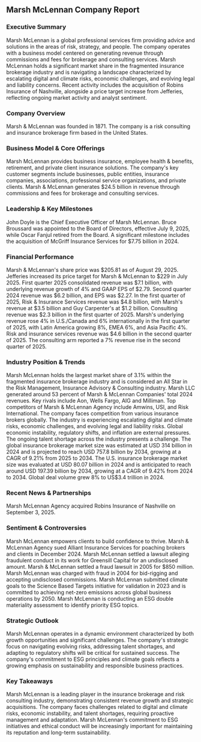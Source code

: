 ## Marsh McLennan Company Report

### Executive Summary

Marsh McLennan is a global professional services firm providing advice and solutions in the areas of risk, strategy, and people. The company operates with a business model centered on generating revenue through commissions and fees for brokerage and consulting services. Marsh McLennan holds a significant market share in the fragmented insurance brokerage industry and is navigating a landscape characterized by escalating digital and climate risks, economic challenges, and evolving legal and liability concerns. Recent activity includes the acquisition of Robins Insurance of Nashville, alongside a price target increase from Jefferies, reflecting ongoing market activity and analyst sentiment.

### Company Overview

Marsh & McLennan was founded in 1871. The company is a risk consulting and insurance brokerage firm based in the United States.

### Business Model & Core Offerings

Marsh McLennan provides business insurance, employee health & benefits, retirement, and private client insurance solutions. The company's key customer segments include businesses, public entities, insurance companies, associations, professional service organizations, and private clients. Marsh & McLennan generates $24.5 billion in revenue through commissions and fees for brokerage and consulting services.

### Leadership & Key Milestones

John Doyle is the Chief Executive Officer of Marsh McLennan. Bruce Broussard was appointed to the Board of Directors, effective July 9, 2025, while Oscar Fanjul retired from the Board. A significant milestone includes the acquisition of McGriff Insurance Services for $7.75 billion in 2024.

### Financial Performance

Marsh & McLennan's share price was $205.81 as of August 29, 2025. Jefferies increased its price target for Marsh & McLennan to $229 in July 2025. First quarter 2025 consolidated revenue was $7.1 billion, with underlying revenue growth of 4% and GAAP EPS of $2.79. Second quarter 2024 revenue was $6.2 billion, and EPS was $2.27. In the first quarter of 2025, Risk & Insurance Services revenue was $4.8 billion, with Marsh's revenue at $3.5 billion and Guy Carpenter's at $1.2 billion. Consulting revenue was $2.3 billion in the first quarter of 2025. Marsh's underlying revenue rose 4% in U.S./Canada and 6% internationally in the first quarter of 2025, with Latin America growing 8%, EMEA 6%, and Asia Pacific 4%. Risk and insurance services revenue was $4.6 billion in the second quarter of 2025. The consulting arm reported a 7% revenue rise in the second quarter of 2025.

### Industry Position & Trends

Marsh McLennan holds the largest market share of 3.1% within the fragmented insurance brokerage industry and is considered an All Star in the Risk Management, Insurance Advisory & Consulting industry. Marsh LLC generated around 53 percent of Marsh & McLennan Companies' total 2024 revenues. Key rivals include Aon, Wells Fargo, AIG and Milliman. Top competitors of Marsh & McLennan Agency include Amwins, USI, and Risk International. The company faces competition from various insurance brokers globally. The industry is experiencing escalating digital and climate risks, economic challenges, and evolving legal and liability risks. Global economic instability, regulatory shifts, and inflation are external pressures. The ongoing talent shortage across the industry presents a challenge. The global insurance brokerage market size was estimated at USD 314 billion in 2024 and is projected to reach USD 757.8 billion by 2034, growing at a CAGR of 9.21% from 2025 to 2034. The U.S. insurance brokerage market size was evaluated at USD 80.07 billion in 2024 and is anticipated to reach around USD 197.39 billion by 2034, growing at a CAGR of 9.42% from 2024 to 2034. Global deal volume grew 8% to US$3.4 trillion in 2024.

### Recent News & Partnerships

Marsh McLennan Agency acquired Robins Insurance of Nashville on September 3, 2025.

### Sentiment & Controversies

Marsh McLennan empowers clients to build confidence to thrive. Marsh & McLennan Agency sued Alliant Insurance Services for poaching brokers and clients in December 2024. Marsh McLennan settled a lawsuit alleging fraudulent conduct in its work for Greensill Capital for an undisclosed amount. Marsh & McLennan settled a fraud lawsuit in 2005 for $850 million. Marsh McLennan was charged with fraud in 2004 for bid-rigging and accepting undisclosed commissions. Marsh McLennan submitted climate goals to the Science Based Targets initiative for validation in 2023 and is committed to achieving net-zero emissions across global business operations by 2050. Marsh McLennan is conducting an ESG double materiality assessment to identify priority ESG topics.

### Strategic Outlook

Marsh McLennan operates in a dynamic environment characterized by both growth opportunities and significant challenges. The company's strategic focus on navigating evolving risks, addressing talent shortages, and adapting to regulatory shifts will be critical for sustained success. The company's commitment to ESG principles and climate goals reflects a growing emphasis on sustainability and responsible business practices.

### Key Takeaways

Marsh McLennan is a leading player in the insurance brokerage and risk consulting industry, demonstrating consistent revenue growth and strategic acquisitions. The company faces challenges related to digital and climate risks, economic instability, and talent shortages, requiring proactive management and adaptation. Marsh McLennan's commitment to ESG initiatives and ethical conduct will be increasingly important for maintaining its reputation and long-term sustainability.